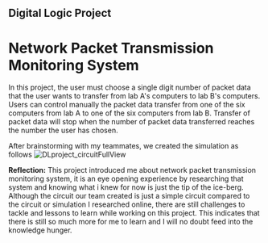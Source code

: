 ## Digital Logic Project
# Network Packet Transmission Monitoring System 
In this project, the user must choose a single digit number of packet data that the user wants to transfer from lab A's computers to lab B's computers. 
Users can control manually the packet data transfer from one of the six computers from lab A to one of the six computers from lab B. Transfer of packet data will 
stop when the number of packet data transferred reaches the number the user has chosen.

After brainstorming with my teammates, we created the simulation as follows
![DLproject_circuitFullView](https://github.com/user-attachments/assets/cc6b4421-8262-4a82-8cc2-7b28f61415a8)

**Reflection:**
This project introduced me about network packet transmission monitoring system, it is an eye opening experience by researching that system and knowing what i knew 
for now is just the tip of the ice-berg. Although the circuit our team created is just a simple circuit compared to the circuit or simulation I researched online, 
there are still challenges to tackle and lessons to learn while working on this project. This indicates that there is still so much more for me to learn and I will 
no doubt feed into the knowledge hunger. 
